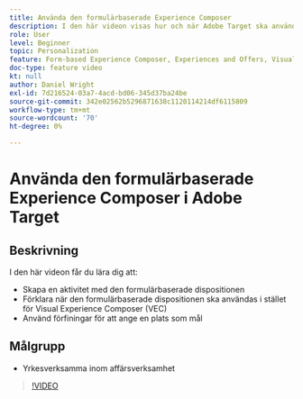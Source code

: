 ```yaml
---
title: Använda den formulärbaserade Experience Composer
description: I den här videon visas hur och när Adobe Target ska använda den formulärbaserade upplevelsedispositionen.
role: User
level: Beginner
topic: Personalization
feature: Form-based Experience Composer, Experiences and Offers, Visual Experience Composer (VEC)
doc-type: feature video
kt: null
author: Daniel Wright
exl-id: 7d216524-03a7-4acd-bd06-345d37ba24be
source-git-commit: 342e02562b5296871638c1120114214df6115809
workflow-type: tm+mt
source-wordcount: '70'
ht-degree: 0%

---
```


# Använda den formulärbaserade Experience Composer i Adobe Target

## Beskrivning

I den här videon får du lära dig att:

* Skapa en aktivitet med den formulärbaserade dispositionen
* Förklara när den formulärbaserade dispositionen ska användas i stället för Visual Experience Composer (VEC)
* Använd förfiningar för att ange en plats som mål

## Målgrupp

* Yrkesverksamma inom affärsverksamhet

>[!VIDEO](https://video.tv.adobe.com/v/17390/?quality=12)
